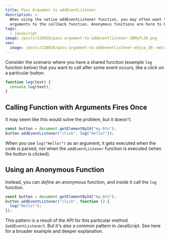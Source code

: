 ```yaml
---
title: Pass Argument to addEventListener
description: >-
  When using the native addEventListener function, you may often want to pass
  arguments to the callback function. Anonymous functions are here to help.
tags:
  - javascript
image: /posts/220928/pass-argument-to-addeventlistener-IBMyPi38.png
seo:
  image: /posts/220928/pass-argument-to-addeventlistener-eOjya_2B--meta.png
---
```


Consider the scenario where you have a shared function (example `log` function below) that you want to call after some event occurs, like a click on a particular button.

```js
function log(text) {
  console.log(text);
}
```

## Calling Function with Arguments Fires Once

It may seem like this would solve the problem, but it doesn't:

```js
const button = document.getElementById("my-btn");
button.addEventListener("click", log("Hello!"));
```

When you use `log("Hello!")` as an argument, it gets executed when the code is parsed, _not_ when the `addEventListener` function is executed (when the button is clicked).

## Using an Anonymous Function

Instead, you can _define_ an anonymous function, and inside it call the `log` function.

```js
const button = document.getElementById("my-btn");
button.addEventListener("click", function () {
  log("Hello!");
});
```

This pattern is a result of the API for this particular method (`addEventListener`). But it's also a common pattern in JavaScript. See here for a broader example and deeper explanation.
